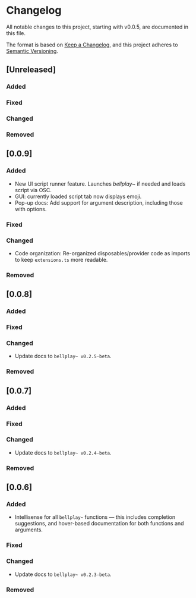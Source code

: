 # Changelog

All notable changes to this project, starting with v0.0.5, are documented in this file.

The format is based on [Keep a Changelog](https://keepachangelog.com/en/1.1.0/),
and this project adheres to [Semantic Versioning](https://semver.org/spec/v2.0.0.html).

## [Unreleased]

### Added

### Fixed

### Changed

### Removed

## [0.0.9]

### Added

- New UI script runner feature. Launches _bellplay~_ if needed and loads script via OSC.
- GUI: currently loaded script tab now displays emoji.
- Pop-up docs: Add support for argument description, including those with options.

### Fixed

### Changed

- Code organization: Re-organized disposables/provider code as imports to keep `extensions.ts` more readable.

### Removed

## [0.0.8]

### Added

### Fixed

### Changed

- Update docs to `bellplay~ v0.2.5-beta`.

### Removed

## [0.0.7]

### Added

### Fixed

### Changed

- Update docs to `bellplay~ v0.2.4-beta`.

### Removed

## [0.0.6]

### Added

- Intellisense for all `bellplay~` functions — this includes completion suggestions, and hover-based documentation for both functions and arguments.

### Fixed

### Changed

- Update docs to `bellplay~ v0.2.3-beta`.

### Removed
